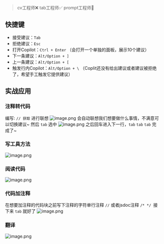 > cv工程师❌
> tab工程师✅
> prompt工程师💯

## 快捷键
-  接受建议：`Tab`
-  拒绝建议：`Esc`
-  打开Copilot：`Ctrl + Enter` （会打开一个单独的面板，展示10个建议）
-  下一条建议：`Alt/Option + ]`
-  上一条建议：`Alt/Option + [`
-  触发行内Copilot：`Alt/Option + \` （Coplit还没有给出建议或者建议被拒绝了，希望手工触发它提供建议）


## 实战应用
### 注释转代码
编写: `// 获取` 进行联想
![image.png](https://s2.loli.net/2023/03/25/1cx8vDp96dW5bfy.png)
会自动联想我们想要做什么事情，不满意可以切换建议~ 然后 `tab` 选中
![image.png](https://s2.loli.net/2023/03/25/r7IRecSYHzmiVyP.png)
之后回车进入下一行，`tab` `tab` `tab` 完成了~

### 写工具方法
![image.png](https://s2.loli.net/2023/03/25/OWqCw87F3LPVnjQ.png)

### 阅读代码
![image.png](https://s2.loli.net/2023/03/25/r6sl3ouOcyNpReX.png)

### 代码加注释
在想要加注释的代码块之前写下注释的字符单行注释 `//` 或者jsdoc注释 `/* */ `接下来 `tab` 就好了
![image.png](https://s2.loli.net/2023/03/25/nHOyXKGp2hrBJwZ.png)

### 翻译
![image.png](https://s2.loli.net/2023/03/25/4oYeIHc71pQDLC8.png)


